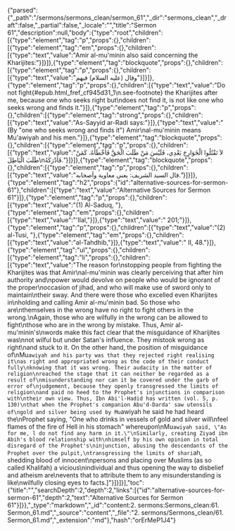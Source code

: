 {"parsed":{"_path":"/sermons/sermons_clean/sermon_61","_dir":"sermons_clean","_draft":false,"_partial":false,"_locale":"","title":"Sermon 61","description":null,"body":{"type":"root","children":[{"type":"element","tag":"p","props":{},"children":[{"type":"element","tag":"em","props":{},"children":[{"type":"text","value":"Amir al-mu'minin also said concerning the Kharijites:"}]}]},{"type":"element","tag":"blockquote","props":{},"children":[{"type":"element","tag":"p","props":{},"children":[{"type":"text","value":"وقال (عليه السلام) فيهم"}]}]},{"type":"element","tag":"p","props":{},"children":[{"type":"text","value":"Do not fight{#epub.html_fref_cf945d31_1\n.see-footnote} the Kharijites after me, because one who seeks right but\ndoes not find it, is not like one who seeks wrong and finds it."}]},{"type":"element","tag":"p","props":{},"children":[{"type":"element","tag":"strong","props":{},"children":[{"type":"text","value":"As-Sayyid ar-Radi says:"}]},{"type":"text","value":" (By \"one who seeks wrong and finds it\") Amir\nal-mu'minin means Mu'awiyah and his men."}]},{"type":"element","tag":"blockquote","props":{},"children":[{"type":"element","tag":"p","props":{},"children":[{"type":"text","value":"لاَ تَقْتُلُوا الْخَوَارِجَ بَعْدِي، فَلَيْسَ مَنْ طَلَبَ الْحَقَّ فَأَخْطَأَهُ، كَمَنْ طَلَبَ الْبَاطِلَ\nفَأَدْرَكَهُ."}]}]},{"type":"element","tag":"blockquote","props":{},"children":[{"type":"element","tag":"p","props":{},"children":[{"type":"text","value":"قال السيد الشريف: يعني معاوية وأصحابه."}]}]},{"type":"element","tag":"h2","props":{"id":"alternative-sources-for-sermon-61"},"children":[{"type":"text","value":"Alternative Sources for Sermon 61"}]},{"type":"element","tag":"p","props":{},"children":[{"type":"text","value":"(1) Al-Saduq, "},{"type":"element","tag":"em","props":{},"children":[{"type":"text","value":"'Ilal,"}]},{"type":"text","value":" 201;"}]},{"type":"element","tag":"p","props":{},"children":[{"type":"text","value":"(2) al-Tusi, "},{"type":"element","tag":"em","props":{},"children":[{"type":"text","value":"al-Tahdhib,"}]},{"type":"text","value":" II, 48."}]},{"type":"element","tag":"ul","props":{},"children":[{"type":"element","tag":"li","props":{},"children":[{"type":"text","value":"The reason for\nstopping people from fighting the Kharijites was that Amir\nal-mu'minin was clearly perceiving that after him authority and\npower would devolve on people who would be ignorant of the proper\noccasion of jihad, and who will make use of sword only to maintain\ntheir sway. And there were those who excelled even Kharijites in\nholding and calling Amir al-mu'minin bad. So those who are\nthemselves in the wrong have no right to fight others in the wrong.\nAgain, those who are wilfully in the wrong can be allowed to fight\nthose who are in the wrong by mistake. Thus, Amir al-mu'minin's\nwords make this fact clear that the misguidance of Kharijites was\nnot wilful but under Satan's influence. They mistook wrong as right\nand stuck to it. On the other hand, the position of misguidance of\nMu`awiyah and his party was that they rejected right realising it\nas right and appropriated wrong as the code of their conduct fully\nknowing that it was wrong. Their audacity in the matter of religion\nreached the stage that it can neither be regarded as a result of\nmisunderstanding nor can it be covered under the garb of error of\njudgement, because they openly transgressed the limits of religion\nand paid no heed to the Prophet's injunctions in comparison with\ntheir own view. Thus, Ibn Abi'l-Hadid has written (vol. 5, p. 130)\nthat when the Prophet's companion Abu'd-Darda' saw utensils of\ngold and silver being used by Mu`awiyah he said he had heard the\nProphet saying, \"One who drinks in vessels of gold and silver will\nfeel flames of the fire of Hell in his stomach\" whereupon\nMu`awiyah said, \"As for me, l do not find any harm in it.\"\nSimilarly, creating Ziyad ibn Abih's blood relationship with\nhimself by his own opinion in total disregard of the Prophet's\ninjunction, abusing the descendants of the Prophet over the pulpit,\ntransgressing the limits of shari`ah, shedding blood of innocent\npersons and placing over Muslims (as so called Khalifah) a vicious\nindividual and thus opening the way to disbelief and atheism are\nevents that to attribute them to any misunderstanding is like\nwilfully closing eyes to facts.]"}]}]}],"toc":{"title":"","searchDepth":2,"depth":2,"links":[{"id":"alternative-sources-for-sermon-61","depth":2,"text":"Alternative Sources for Sermon 61"}]}},"_type":"markdown","_id":"content:2. sermons:Sermons_clean:61. Sermon_61.md","_source":"content","_file":"2. sermons/Sermons_clean/61. Sermon_61.md","_extension":"md"},"hash":"orErMeP1J4"}